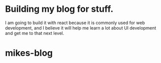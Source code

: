 # Building my blog for stuff.

I am going to build it with react because it is commonly used for web development, and I believe it will help me learn a lot about UI development and get me to that next level.
# mikes-blog
